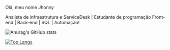 Olá, meu nome Jhonny

Analista de infraestrutura e ServiceDesk | Estudante de programação Front-end | Back-end | SQL | Automação!

![Anurag's GitHub stats](https://github-readme-stats.vercel.app/api?username=jhonnybendheim&show_icons=true&theme=tokyonight)

[![Top Langs](https://github-readme-stats.vercel.app/api/top-langs/?username=jhonnybendheim&layout=compact)](https://github.com/anuraghazra/github-readme-stats)
